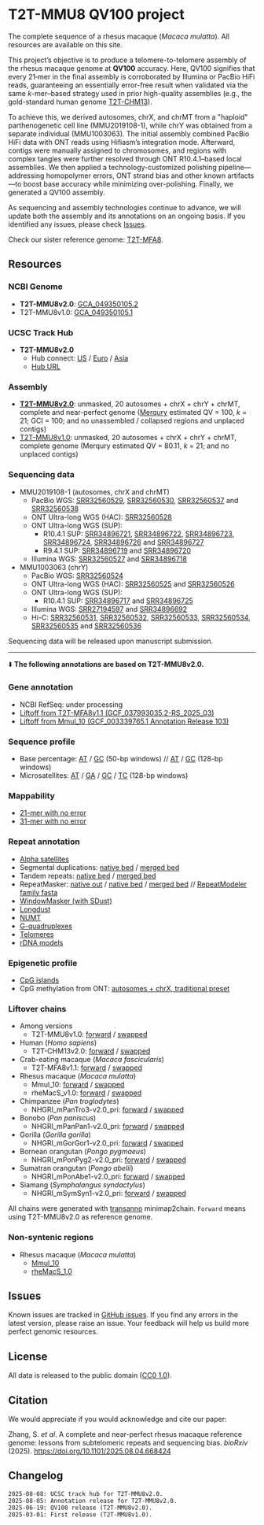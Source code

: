 # T2T-MMU8 QV100 project

The complete sequence of a rhesus macaque (_Macaca mulatta_). All resources are available on this site.

This project’s objective is to produce a telomere-to-telomere assembly of the rhesus macaque genome at **QV100** accuracy. Here, QV100 signifies that every 21‑mer in the final assembly is corroborated by Illumina or PacBio HiFi reads, guaranteeing an essentially error-free result when validated via the same _k_-mer–based strategy used in prior high-quality assemblies (e.g., the gold-standard human genome [T2T-CHM13](https://www.science.org/doi/10.1126/science.abj6987)).

To achieve this, we derived autosomes, chrX, and chrMT from a "haploid" parthenogenetic cell line (MMU2019108-1), while chrY was obtained from a separate individual (MMU1003063). The initial assembly combined PacBio HiFi data with ONT reads using Hifiasm’s integration mode. Afterward, contigs were manually assigned to chromosomes, and regions with complex tangles were further resolved through ONT R10.4.1–based local assemblies. We then applied a technology-customized polishing pipeline—addressing homopolymer errors, ONT strand bias and other known artifacts—to boost base accuracy while minimizing over-polishing. Finally, we generated a QV100 assembly.

As sequencing and assembly technologies continue to advance, we will update both the assembly and its annotations on an ongoing basis. If you identified any issues, please check [Issues](https://github.com/zhang-shilong/T2T-MMU8?tab=readme-ov-file#issues).

Check our sister reference genome: [T2T-MFA8](https://github.com/zhang-shilong/T2T-MFA8).

## Resources

### NCBI Genome

- **T2T-MMU8v2.0**: [GCA_049350105.2](https://www.ncbi.nlm.nih.gov/datasets/genome/GCA_049350105.2/)
- T2T-MMU8v1.0: [GCA_049350105.1](https://www.ncbi.nlm.nih.gov/datasets/genome/GCA_049350105.1/)

### UCSC Track Hub

- **T2T-MMU8v2.0**
  - Hub connect: [US](https://genome.ucsc.edu/cgi-bin/hgTracks?hubUrl=https://synplotter.sjtu.edu.cn/disk2/T2TMacaqueHub/hub.txt&genome=T2T-MMU8v2.0&position=lastDbPos) / [Euro](https://genome-euro.ucsc.edu/cgi-bin/hgTracks?hubUrl=https://synplotter.sjtu.edu.cn/disk2/T2TMacaqueHub/hub.txt&genome=T2T-MMU8v2.0&position=lastDbPos) / [Asia](https://genome-asia.ucsc.edu/cgi-bin/hgTracks?hubUrl=https://synplotter.sjtu.edu.cn/disk2/T2TMacaqueHub/hub.txt&genome=T2T-MMU8v2.0&position=lastDbPos)
  - [Hub URL](https://synplotter.sjtu.edu.cn/disk2/T2TMacaqueHub/hub.txt)

### Assembly

- [**T2T-MMU8v2.0**](https://synplotter.sjtu.edu.cn/disk2/T2T-MMU8/release_v2.0/T2T-MMU8v2.0.fasta.gz): unmasked, 20 autosomes + chrX + chrY + chrMT, complete and near-perfect genome ([Merqury](https://github.com/marbl/merqury) estimated QV = 100, _k_ = 21; GCI = 100; and no unassembled / collapsed regions and unplaced contigs)
- [T2T-MMU8v1.0](https://synplotter.sjtu.edu.cn/disk2/T2T-MMU8/release_v1.0/T2T-MMU8v1.0.fasta.gz): unmasked, 20 autosomes + chrX + chrY + chrMT, complete genome (Merqury estimated QV = 80.11, _k_ = 21; and no unplaced contigs)

### Sequencing data

- MMU2019108-1 (autosomes, chrX and chrMT)
  - PacBio WGS: [SRR32560529](https://www.ncbi.nlm.nih.gov/sra/?term=SRR32560529), [SRR32560530](https://www.ncbi.nlm.nih.gov/sra/?term=SRR32560530), [SRR32560537](https://www.ncbi.nlm.nih.gov/sra/?term=SRR32560537) and [SRR32560538](https://www.ncbi.nlm.nih.gov/sra/?term=SRR32560538)
  - ONT Ultra-long WGS (HAC): [SRR32560528](https://www.ncbi.nlm.nih.gov/sra/?term=SRR32560528)
  - ONT Ultra-long WGS (SUP):
    - R10.4.1 SUP: [SRR34896721](https://www.ncbi.nlm.nih.gov/sra/?term=SRR34896721), [SRR34896722](https://www.ncbi.nlm.nih.gov/sra/?term=SRR34896722), [SRR34896723](https://www.ncbi.nlm.nih.gov/sra/?term=SRR34896723), [SRR34896724](https://www.ncbi.nlm.nih.gov/sra/?term=SRR34896724), [SRR34896726](https://www.ncbi.nlm.nih.gov/sra/?term=SRR34896726) and [SRR34896727](https://www.ncbi.nlm.nih.gov/sra/?term=SRR34896727)
    - R9.4.1 SUP: [SRR34896719](https://www.ncbi.nlm.nih.gov/sra/?term=SRR34896719) and [SRR34896720](https://www.ncbi.nlm.nih.gov/sra/?term=SRR34896720)
  - Illumina WGS: [SRR32560527](https://www.ncbi.nlm.nih.gov/sra/?term=SRR32560527) and [SRR34896718](https://www.ncbi.nlm.nih.gov/sra/?term=SRR34896718)
- MMU1003063 (chrY)
  - PacBio WGS: [SRR32560524](https://www.ncbi.nlm.nih.gov/sra/?term=SRR32560524)
  - ONT Ultra-long WGS (HAC): [SRR32560525](https://www.ncbi.nlm.nih.gov/sra/?term=SRR32560525) and [SRR32560526](https://www.ncbi.nlm.nih.gov/sra/?term=SRR32560526)
  - ONT Ultra-long WGS (SUP):
    - R10.4.1 SUP: [SRR34896717](https://www.ncbi.nlm.nih.gov/sra/?term=SRR34896717) and [SRR34896725](https://www.ncbi.nlm.nih.gov/sra/?term=SRR34896725)
  - Illumina WGS: [SRR27194597](https://www.ncbi.nlm.nih.gov/sra/?term=SRR27194597) and [SRR34896692](https://www.ncbi.nlm.nih.gov/sra/?term=SRR34896692)
  - Hi-C: [SRR32560531](https://www.ncbi.nlm.nih.gov/sra/?term=SRR32560531), [SRR32560532](https://www.ncbi.nlm.nih.gov/sra/?term=SRR32560532), [SRR32560533](https://www.ncbi.nlm.nih.gov/sra/?term=SRR32560533), [SRR32560534](https://www.ncbi.nlm.nih.gov/sra/?term=SRR32560534), [SRR32560535](https://www.ncbi.nlm.nih.gov/sra/?term=SRR32560535) and [SRR32560536](https://www.ncbi.nlm.nih.gov/sra/?term=SRR32560536)

Sequencing data will be released upon manuscript submission.

<hr>

⬇️ **The following annotations are based on T2T-MMU8v2.0.**

### Gene annotation

- NCBI RefSeq: under processing
- [Liftoff from T2T-MFA8v1.1 (GCF_037993035.2-RS_2025_03)](https://synplotter.sjtu.edu.cn/disk2/T2T-MMU8/release_v2.0/T2T-MMU8v2.0.liftoff-RefSeq_GCF_037993035.2_AXY-Mmul_10_M.gff3.gz)
- [Liftoff from Mmul_10 (GCF_003339765.1 Annotation Release 103)](https://synplotter.sjtu.edu.cn/disk2/T2T-MMU8/release_v2.0/T2T-MMU8v2.0.liftoff-RefSeq_Mmul_10.gff3.gz)

### Sequence profile

- Base percentage: [AT](https://synplotter.sjtu.edu.cn/disk2/T2T-MMU8/release_v2.0/T2T-MMU8v2.0.pct_AT_w50.bigwig) / [GC](https://synplotter.sjtu.edu.cn/disk2/T2T-MMU8/release_v2.0/T2T-MMU8v2.0.pct_GC_w50.bigwig) (50-bp windows) // [AT](https://synplotter.sjtu.edu.cn/disk2/T2T-MMU8/release_v2.0/T2T-MMU8v2.0.pct_AT_w128.bigwig) / [GC](https://synplotter.sjtu.edu.cn/disk2/T2T-MMU8/release_v2.0/T2T-MMU8v2.0.pct_GC_w128.bigwig) (128-bp windows)
- Microsatellites: [AT](https://synplotter.sjtu.edu.cn/disk2/T2T-MMU8/release_v2.0/T2T-MMU8v2.0.microsatellite_AT_w128.bigwig) / [GA](https://synplotter.sjtu.edu.cn/disk2/T2T-MMU8/release_v2.0/T2T-MMU8v2.0.microsatellite_GA_w128.bigwig) / [GC](https://synplotter.sjtu.edu.cn/disk2/T2T-MMU8/release_v2.0/T2T-MMU8v2.0.microsatellite_GC_w128.bigwig) / [TC](https://synplotter.sjtu.edu.cn/disk2/T2T-MMU8/release_v2.0/T2T-MMU8v2.0.microsatellite_TC_w128.bigwig) (128-bp windows)

### Mappability

- [21-mer with no error](https://synplotter.sjtu.edu.cn/disk2/T2T-MMU8/release_v2.0/T2T-MMU8v2.0.k21_e0_mappability.bigwig)
- [31-mer with no error](https://synplotter.sjtu.edu.cn/disk2/T2T-MMU8/release_v2.0/T2T-MMU8v2.0.k31_e0_mappability.bigwig)

### Repeat annotation

- [Alpha satellites](https://synplotter.sjtu.edu.cn/disk2/T2T-MMU8/release_v2.0/T2T-MMU8v2.0.alpha_satellite.bed)
- Segmental duplications: [native bed](https://synplotter.sjtu.edu.cn/disk2/T2T-MMU8/release_v2.0/T2T-MMU8v2.0.SDs.bed.gz) / [merged bed](https://synplotter.sjtu.edu.cn/disk2/T2T-MMU8/release_v2.0/T2T-MMU8v2.0.SDs.merged.bed.gz)
- Tandem repeats: [native bed](https://synplotter.sjtu.edu.cn/disk2/T2T-MMU8/release_v2.0/T2T-MMU8v2.0.TRF.bed.gz) / [merged bed](https://synplotter.sjtu.edu.cn/disk2/T2T-MMU8/release_v2.0/T2T-MMU8v2.0.TRF.merged.bed.gz)
- RepeatMasker: [native out](https://synplotter.sjtu.edu.cn/disk2/T2T-MMU8/release_v2.0/T2T-MMU8v2.0.RepeatMasker-4.1.9.Dfam-3.9_full.RepeatModeler.out.gz) / [native bed](https://synplotter.sjtu.edu.cn/disk2/T2T-MMU8/release_v2.0/T2T-MMU8v2.0.RepeatMasker-4.1.9.Dfam-3.9_full.RepeatModeler.bed.gz) / [merged bed](https://synplotter.sjtu.edu.cn/disk2/T2T-MMU8/release_v2.0/T2T-MMU8v2.0.RepeatMasker-4.1.9.Dfam-3.9_full.RepeatModeler.merged.bed.gz) // [RepeatModeler family fasta](https://synplotter.sjtu.edu.cn/disk2/T2T-MMU8/release_v2.0/T2T-MMU8v2.0.RepeatModeler_families.fasta)
- [WindowMasker (with SDust)](https://synplotter.sjtu.edu.cn/disk2/T2T-MMU8/release_v2.0/T2T-MMU8v2.0.windowmasker_SDust.bed.gz)
- [Longdust](https://synplotter.sjtu.edu.cn/disk2/T2T-MMU8/release_v2.0/T2T-MMU8v2.0.longdust.bed.gz)
- [NUMT](https://synplotter.sjtu.edu.cn/disk2/T2T-MMU8/release_v2.0/T2T-MMU8v2.0.NUMTs.bed)
- [G-quadruplexes](https://synplotter.sjtu.edu.cn/disk2/T2T-MMU8/release_v2.0/T2T-MMU8v2.0.G4Hunter_w25s1.5.merged.bed.gz)
- [Telomeres](https://synplotter.sjtu.edu.cn/disk2/T2T-MMU8/release_v2.0/T2T-MMU8v2.0.telomere.bed)
- [rDNA models](https://synplotter.sjtu.edu.cn/disk2/T2T-MMU8/release_v2.0/T2T-MMU8v2.0.rDNA.bed)

### Epigenetic profile

- [CpG islands](https://synplotter.sjtu.edu.cn/disk2/T2T-MMU8/release_v2.0/T2T-MMU8v2.0.cpg_islands.bed)
- CpG methylation from ONT: [autosomes + chrX, traditional preset](https://synplotter.sjtu.edu.cn/disk2/T2T-MMU8/release_v2.0/T2T-MMU8v2.0.AXM.Nanopore_R10_5mCG.ge5.bigwig)

### Liftover chains

- Among versions
  - T2T-MMU8v1.0: [forward](https://synplotter.sjtu.edu.cn/disk2/T2T-MMU8/release_v2.0/liftover_chains/ref-T2T-MMU8v2.0_qry-T2T-MMU8v1.0.chain) / [swapped](https://synplotter.sjtu.edu.cn/disk2/T2T-MMU8/release_v2.0/liftover_chains/ref-T2T-MMU8v2.0_qry-T2T-MMU8v1.0.swapped.chain)
- Human (_Homo sapiens_)
  - T2T-CHM13v2.0: [forward](https://synplotter.sjtu.edu.cn/disk2/T2T-MMU8/release_v2.0/liftover_chains/ref-T2T-MMU8v2.0_qry-T2T-CHM13v2.0.chain) / [swapped](https://synplotter.sjtu.edu.cn/disk2/T2T-MMU8/release_v2.0/liftover_chains/ref-T2T-MMU8v2.0_qry-T2T-CHM13v2.0.swapped.chain)
- Crab-eating macaque (_Macaca fascicularis_)
  - T2T-MFA8v1.1: [forward](https://synplotter.sjtu.edu.cn/disk2/T2T-MMU8/release_v2.0/liftover_chains/ref-T2T-MMU8v2.0_qry-T2T-MFA8v1.1.chain) / [swapped](https://synplotter.sjtu.edu.cn/disk2/T2T-MMU8/release_v2.0/liftover_chains/ref-T2T-MMU8v2.0_qry-T2T-MFA8v1.1.swapped.chain)
- Rhesus macaque (_Macaca mulatta_)
  - Mmul_10: [forward](https://synplotter.sjtu.edu.cn/disk2/T2T-MMU8/release_v2.0/liftover_chains/ref-T2T-MMU8v2.0_qry-Mmul_10.chain) / [swapped](https://synplotter.sjtu.edu.cn/disk2/T2T-MMU8/release_v2.0/liftover_chains/ref-T2T-MMU8v2.0_qry-Mmul_10.swapped.chain)
  - rheMacS_v1.0: [forward](https://synplotter.sjtu.edu.cn/disk2/T2T-MMU8/release_v2.0/liftover_chains/ref-T2T-MMU8v2.0_qry-rheMacS_1.0.chain) / [swapped](https://synplotter.sjtu.edu.cn/disk2/T2T-MMU8/release_v2.0/liftover_chains/ref-T2T-MMU8v2.0_qry-rheMacS_1.0.swapped.chain)
- Chimpanzee (_Pan troglodytes_)
  - NHGRI_mPanTro3-v2.0_pri: [forward](https://synplotter.sjtu.edu.cn/disk2/T2T-MMU8/release_v2.0/liftover_chains/ref-T2T-MMU8v2.0_qry-mPanTro3_v2.0_pri.chain) / [swapped](https://synplotter.sjtu.edu.cn/disk2/T2T-MMU8/release_v2.0/liftover_chains/ref-T2T-MMU8v2.0_qry-mPanTro3_v2.0_pri.swapped.chain)
- Bonobo (_Pan paniscus_)
  - NHGRI_mPanPan1-v2.0_pri: [forward](https://synplotter.sjtu.edu.cn/disk2/T2T-MMU8/release_v2.0/liftover_chains/ref-T2T-MMU8v2.0_qry-mPanPan1_v2.0_pri.chain) / [swapped](https://synplotter.sjtu.edu.cn/disk2/T2T-MMU8/release_v2.0/liftover_chains/ref-T2T-MMU8v2.0_qry-mPanPan1_v2.0_pri.swapped.chain)
- Gorilla (_Gorilla gorilla_)
  - NHGRI_mGorGor1-v2.0_pri: [forward](https://synplotter.sjtu.edu.cn/disk2/T2T-MMU8/release_v2.0/liftover_chains/ref-T2T-MMU8v2.0_qry-mGorGor1_v2.0_pri.chain) / [swapped](https://synplotter.sjtu.edu.cn/disk2/T2T-MMU8/release_v2.0/liftover_chains/ref-T2T-MMU8v2.0_qry-mGorGor1_v2.0_pri.swapped.chain)
- Bornean orangutan (_Pongo pygmaeus_)
  - NHGRI_mPonPyg2-v2.0_pri: [forward](https://synplotter.sjtu.edu.cn/disk2/T2T-MMU8/release_v2.0/liftover_chains/ref-T2T-MMU8v2.0_qry-mPonPyg2_v2.0_pri.chain) / [swapped](https://synplotter.sjtu.edu.cn/disk2/T2T-MMU8/release_v2.0/liftover_chains/ref-T2T-MMU8v2.0_qry-mPonPyg2_v2.0_pri.swapped.chain)
- Sumatran orangutan (_Pongo abelii_)
  - NHGRI_mPonAbe1-v2.0_pri: [forward](https://synplotter.sjtu.edu.cn/disk2/T2T-MMU8/release_v2.0/liftover_chains/ref-T2T-MMU8v2.0_qry-mPonAbe1_v2.0_pri.chain) / [swapped](https://synplotter.sjtu.edu.cn/disk2/T2T-MMU8/release_v2.0/liftover_chains/ref-T2T-MMU8v2.0_qry-mPonAbe1_v2.0_pri.swapped.chain)
- Siamang (_Symphalangus syndactylus_)
  - NHGRI_mSymSyn1-v2.0_pri: [forward](https://synplotter.sjtu.edu.cn/disk2/T2T-MMU8/release_v2.0/liftover_chains/ref-T2T-MMU8v2.0_qry-mSymSyn1_v2.0_pri.chain) / [swapped](https://synplotter.sjtu.edu.cn/disk2/T2T-MMU8/release_v2.0/liftover_chains/ref-T2T-MMU8v2.0_qry-mSymSyn1_v2.0_pri.swapped.chain)

All chains were generated with [transanno](https://github.com/informationsea/transanno) minimap2chain. `Forward` means using T2T-MMU8v2.0 as reference genome.

### Non-syntenic regions

- Rhesus macaque (_Macaca mulatta_)
  - [Mmul_10](https://synplotter.sjtu.edu.cn/disk2/T2T-MMU8/release_v2.0/non_syntenic_regions/non_syntenic_regions.Mmul_10.bed)
  - [rheMacS_1.0](https://synplotter.sjtu.edu.cn/disk2/T2T-MMU8/release_v2.0/non_syntenic_regions/non_syntenic_regions.rheMacS_1.0.bed)

## Issues

Known issues are tracked in [GitHub issues](https://github.com/zhang-shilong/T2T-MMU8/issues). If you find any errors in the latest version, please raise an issue. Your feedback will help us build more perfect genomic resources.

## License

All data is released to the public domain ([CC0 1.0](https://creativecommons.org/publicdomain/zero/1.0/)).

## Citation

We would appreciate if you would acknowledge and cite our paper:

Zhang, S. _et al_. A complete and near-perfect rhesus macaque reference genome: lessons from subtelomeric repeats and sequencing bias. _bioRxiv_ (2025). https://doi.org/10.1101/2025.08.04.668424

## Changelog

```
2025-08-08: UCSC track hub for T2T-MMU8v2.0.
2025-08-05: Annotation release for T2T-MMU8v2.0.
2025-06-19: QV100 release (T2T-MMU8v2.0).
2025-03-01: First release (T2T-MMU8v1.0).
```
